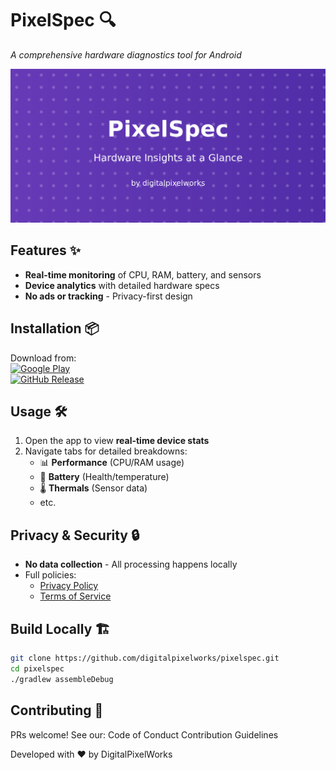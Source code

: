 # PixelSpec 🔍
*A comprehensive hardware diagnostics tool for Android*

![Banner](https://github.com/digitalpixelworks/pixelspec/raw/main/assets/banner.png)

## Features ✨
- **Real-time monitoring** of CPU, RAM, battery, and sensors
- **Device analytics** with detailed hardware specs
- **No ads or tracking** - Privacy-first design

## Installation 📦
Download from:  
[![Google Play](https://img.shields.io/badge/Google_Play-414141?logo=google-play)](https://play.google.com/store/apps/details?id=io.android.pixelspec)  
[![GitHub Release](https://img.shields.io/github/v/release/digitalpixelworks/pixelspec?logo=github)](https://github.com/digitalpixelworks/pixelspec/releases)

## Usage 🛠️
1. Open the app to view **real-time device stats**
2. Navigate tabs for detailed breakdowns:
    - 📊 **Performance** (CPU/RAM usage)
    - 🔋 **Battery** (Health/temperature)
    - 🌡️ **Thermals** (Sensor data)
    - etc.

## Privacy & Security 🔒
- **No data collection** - All processing happens locally
- Full policies:
    - [Privacy Policy](https://github.com/digitalpixelworks/pixelspec/blob/main/PRIVACY.md)
    - [Terms of Service](https://github.com/digitalpixelworks/pixelspec/blob/main/TERMS.md)

## Build Locally 🏗️
```bash
git clone https://github.com/digitalpixelworks/pixelspec.git  
cd pixelspec  
./gradlew assembleDebug  
```

## Contributing 🤝
PRs welcome! See our:
Code of Conduct
Contribution Guidelines

Developed with ❤️ by DigitalPixelWorks